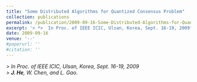 ```yaml
---
title: "Some Distributed Algorithms for Quantized Consensus Problem"
collection: publications
permalink: /publication/2009-09-16-Some-Distributed-Algorithms-for-Quantized-Consensus-Problem/
excerpt: '> *>  In Proc. of IEEE ICIC, Ulsan, Korea, Sept. 16-19, 2009*<br>> ***J. He**, W. Chen, and L. Gao*.'
date: 2009-09-16
venue: '--'
#paperurl: ''
#citation: ''
---
```

*>  In Proc. of IEEE ICIC, Ulsan, Korea, Sept. 16-19, 2009*  
*> **J. He**, W. Chen, and L. Gao*.